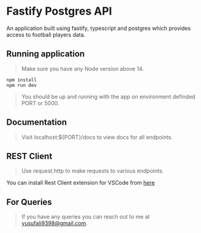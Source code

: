 # Fastify Postgres API

An application built using fastify, typescript and postgres which provides access to football players data.

## Running application

> Make sure you have any Node version above 14.

```
npm install
npm run dev
```

> You should be up and running with the app on environment definded PORT or 5000.

## Documentation

> Visit localhost:${PORT}/docs to view docs for all endpoints.

## REST Client

> Use request.http to make requests to various endpoints.

You can install Rest Client extension for VSCode from [here](https://marketplace.visualstudio.com/items?itemName=humao.rest-client)

## For Queries

> If you have any queries you can reach out to me at yusufali9398@gmail.com.

